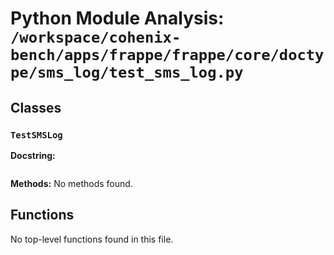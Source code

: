 # Python Module Analysis: `/workspace/cohenix-bench/apps/frappe/frappe/core/doctype/sms_log/test_sms_log.py`

## Classes

### `TestSMSLog`


**Docstring:**
```

```

**Methods:**
No methods found.




## Functions

No top-level functions found in this file.
